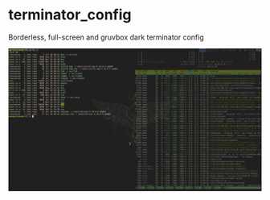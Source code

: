 # terminator_config

Borderless, full-screen and gruvbox dark terminator config

![](https://raw.githubusercontent.com/memoricab/terminator_config/master/terminal.png)
